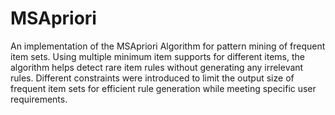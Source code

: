 # MSApriori
An implementation of the MSApriori Algorithm for pattern mining of frequent item sets. Using multiple minimum item supports for different items, the algorithm helps detect rare item rules without generating any irrelevant rules. Different constraints were introduced to limit the output size of frequent item sets for efficient rule generation while meeting specific user requirements.
